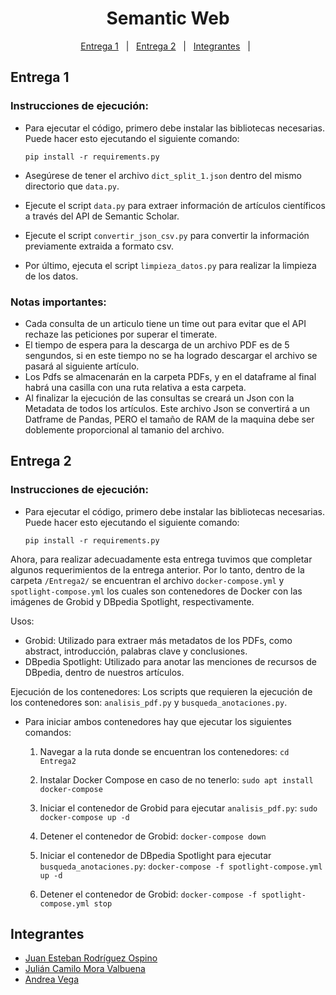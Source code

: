 <h1 align="center">
  Semantic Web
  <br>
</h1>
<p align="center">
  <a href="#entrega-1">Entrega 1</a> &#xa0; | &#xa0; 
  <a href="#entrega-2">Entrega 2</a> &#xa0; | &#xa0;
  <a href="#integrantes">Integrantes</a> &#xa0; | &#xa0;
</p>


## Entrega 1 ##
### Instrucciones de ejecución:
- Para ejecutar el código, primero debe instalar las bibliotecas necesarias. Puede hacer esto ejecutando el siguiente comando:
   
   ```pip install -r requirements.py```
- Asegúrese de tener el archivo `dict_split_1.json` dentro del mismo directorio que `data.py`.
- Ejecute el script `data.py` para extraer información de artículos científicos a través del API de Semantic Scholar.
- Ejecute el script `convertir_json_csv.py` para convertir la información previamente extraida a formato csv.
- Por último, ejecuta el script `limpieza_datos.py` para realizar la limpieza de los datos.

### Notas importantes:
- Cada consulta de un articulo tiene un time out para evitar que el API rechaze las peticiones por superar el timerate.
- El tiempo de espera para la descarga de un archivo PDF es de 5 sengundos, si en este tiempo no se ha logrado descargar el archivo se pasará al siguiente artículo.
- Los Pdfs se almacenarán en la carpeta PDFs, y en el dataframe al final habrá una casilla con una ruta relativa a esta carpeta.
- Al finalizar la ejecución de las  consultas se creará un Json con la Metadata de todos los artículos. Este archivo Json se convertirá a un Datframe de Pandas, PERO el tamaño de RAM de la maquina debe ser doblemente proporcional al tamanio del archivo.

## Entrega 2 ##
### Instrucciones de ejecución:
- Para ejecutar el código, primero debe instalar las bibliotecas necesarias. Puede hacer esto ejecutando el siguiente comando:
   
   ```pip install -r requirements.py```

Ahora, para realizar adecuadamente esta entrega tuvimos que completar algunos requerimientos de la entrega anterior. Por lo tanto, dentro de la carpeta `/Entrega2/` se encuentran el archivo `docker-compose.yml` y `spotlight-compose.yml` los cuales son contenedores de Docker con las imágenes de Grobid y DBpedia Spotlight, respectivamente. 

Usos:
- Grobid: Utilizado para extraer más metadatos de los PDFs, como abstract, introducción, palabras clave y conclusiones.
- DBpedia Spotlight: Utilizado para anotar las menciones de recursos de DBpedia, dentro de nuestros artículos.

Ejecución de los contenedores:
Los scripts que requieren la ejecución de los contenedores son: `analisis_pdf.py` y `busqueda_anotaciones.py`.

- Para iniciar ambos contenedores hay que ejecutar los siguientes comandos:
  
  1. Navegar a la ruta donde se encuentran los contenedores: ```cd Entrega2```

  2. Instalar Docker Compose en caso de no tenerlo: ```sudo apt install docker-compose``` 

  3. Iniciar el contenedor de Grobid para ejecutar `analisis_pdf.py`: ```sudo docker-compose up -d```
  4. Detener el contenedor de Grobid: ```docker-compose down```
  5. Iniciar el contenedor de DBpedia Spotlight para ejecutar `busqueda_anotaciones.py`: ```docker-compose -f spotlight-compose.yml up -d```
  6. Detener el contenedor de Grobid: ```docker-compose -f spotlight-compose.yml stop```


## Integrantes ##
- <a href="https://github.com/Juanes1516" target="_blank">Juan Esteban Rodríguez Ospino</a>
- <a href="https://github.com/julian27m/" target="_blank">Julián Camilo Mora Valbuena</a>
- <a href="https://github.com/andreapapadron/" target="_blank">Andrea Vega</a>


